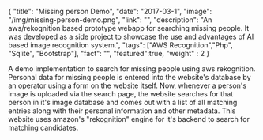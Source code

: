 {
  "title": "Missing person Demo",
  "date": "2017-03-1",
  "image": "/img/missing-person-demo.png",
  "link": "",
  "description": "An aws/rekognition based prototype webapp for searching missing people. It was developed as a side project to showcase the use and advantages of AI based image recognition system.",
  "tags": ["AWS Recognition","Php", "Sqlite", "Bootstrap"],
  "fact": "",
  "featured":true,
  "weight" : 2
}

A demo implementation to search for missing people using aws rekognition. Personal data for missing people is entered into the website's database by an operator using a form on the website itself. Now, whenever a person's image is uploaded via the search page, the website searches for that person in it's image database and comes out with a list of all matching entries along with their personal information and other metadata. This website uses amazon's "rekognition" engine for it's backend to search for matching candidates.

